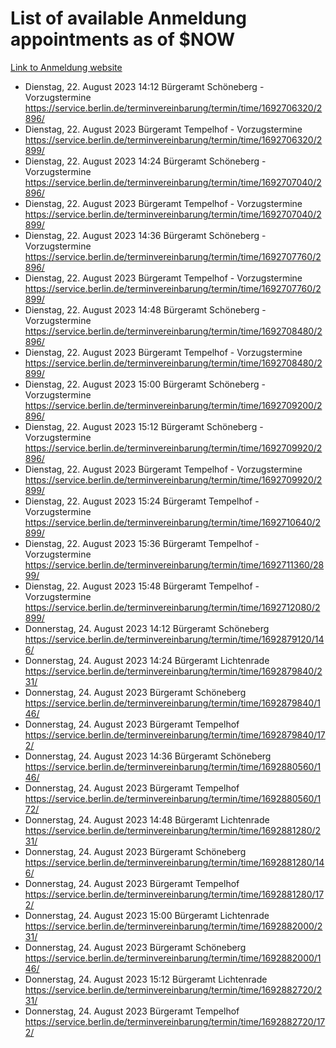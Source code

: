 # List of available Anmeldung appointments as of $NOW
[Link to Anmeldung website](https://service.berlin.de/terminvereinbarung/termin/tag.php?termin=1&anliegen[]=120686&dienstleisterlist=122210,122217,327316,122219,327312,122227,327314,122231,327346,122243,327348,122254,122252,329742,122260,329745,122262,329748,122271,327278,122273,327274,122277,327276,330436,122280,327294,122282,327290,122284,327292,122291,327270,122285,327266,122286,327264,122296,327268,150230,329760,122297,327286,122294,327284,122312,329763,122314,329775,122304,327330,122311,327334,122309,327332,317869,122281,327352,122279,329772,122283,122276,327324,122274,327326,122267,329766,122246,327318,122251,327320,122257,327322,122208,327298,122226,327300&herkunft=http%3A%2F%2Fservice.berlin.de%2Fdienstleistung%2F120686%2F)
- Dienstag, 22. August 2023 14:12 Bürgeramt Schöneberg - Vorzugstermine https://service.berlin.de/terminvereinbarung/termin/time/1692706320/2896/
- Dienstag, 22. August 2023  Bürgeramt Tempelhof - Vorzugstermine https://service.berlin.de/terminvereinbarung/termin/time/1692706320/2899/
- Dienstag, 22. August 2023 14:24 Bürgeramt Schöneberg - Vorzugstermine https://service.berlin.de/terminvereinbarung/termin/time/1692707040/2896/
- Dienstag, 22. August 2023  Bürgeramt Tempelhof - Vorzugstermine https://service.berlin.de/terminvereinbarung/termin/time/1692707040/2899/
- Dienstag, 22. August 2023 14:36 Bürgeramt Schöneberg - Vorzugstermine https://service.berlin.de/terminvereinbarung/termin/time/1692707760/2896/
- Dienstag, 22. August 2023  Bürgeramt Tempelhof - Vorzugstermine https://service.berlin.de/terminvereinbarung/termin/time/1692707760/2899/
- Dienstag, 22. August 2023 14:48 Bürgeramt Schöneberg - Vorzugstermine https://service.berlin.de/terminvereinbarung/termin/time/1692708480/2896/
- Dienstag, 22. August 2023  Bürgeramt Tempelhof - Vorzugstermine https://service.berlin.de/terminvereinbarung/termin/time/1692708480/2899/
- Dienstag, 22. August 2023 15:00 Bürgeramt Schöneberg - Vorzugstermine https://service.berlin.de/terminvereinbarung/termin/time/1692709200/2896/
- Dienstag, 22. August 2023 15:12 Bürgeramt Schöneberg - Vorzugstermine https://service.berlin.de/terminvereinbarung/termin/time/1692709920/2896/
- Dienstag, 22. August 2023  Bürgeramt Tempelhof - Vorzugstermine https://service.berlin.de/terminvereinbarung/termin/time/1692709920/2899/
- Dienstag, 22. August 2023 15:24 Bürgeramt Tempelhof - Vorzugstermine https://service.berlin.de/terminvereinbarung/termin/time/1692710640/2899/
- Dienstag, 22. August 2023 15:36 Bürgeramt Tempelhof - Vorzugstermine https://service.berlin.de/terminvereinbarung/termin/time/1692711360/2899/
- Dienstag, 22. August 2023 15:48 Bürgeramt Tempelhof - Vorzugstermine https://service.berlin.de/terminvereinbarung/termin/time/1692712080/2899/
- Donnerstag, 24. August 2023 14:12 Bürgeramt Schöneberg https://service.berlin.de/terminvereinbarung/termin/time/1692879120/146/
- Donnerstag, 24. August 2023 14:24 Bürgeramt Lichtenrade https://service.berlin.de/terminvereinbarung/termin/time/1692879840/231/
- Donnerstag, 24. August 2023  Bürgeramt Schöneberg https://service.berlin.de/terminvereinbarung/termin/time/1692879840/146/
- Donnerstag, 24. August 2023  Bürgeramt Tempelhof https://service.berlin.de/terminvereinbarung/termin/time/1692879840/172/
- Donnerstag, 24. August 2023 14:36 Bürgeramt Schöneberg https://service.berlin.de/terminvereinbarung/termin/time/1692880560/146/
- Donnerstag, 24. August 2023  Bürgeramt Tempelhof https://service.berlin.de/terminvereinbarung/termin/time/1692880560/172/
- Donnerstag, 24. August 2023 14:48 Bürgeramt Lichtenrade https://service.berlin.de/terminvereinbarung/termin/time/1692881280/231/
- Donnerstag, 24. August 2023  Bürgeramt Schöneberg https://service.berlin.de/terminvereinbarung/termin/time/1692881280/146/
- Donnerstag, 24. August 2023  Bürgeramt Tempelhof https://service.berlin.de/terminvereinbarung/termin/time/1692881280/172/
- Donnerstag, 24. August 2023 15:00 Bürgeramt Lichtenrade https://service.berlin.de/terminvereinbarung/termin/time/1692882000/231/
- Donnerstag, 24. August 2023  Bürgeramt Schöneberg https://service.berlin.de/terminvereinbarung/termin/time/1692882000/146/
- Donnerstag, 24. August 2023 15:12 Bürgeramt Lichtenrade https://service.berlin.de/terminvereinbarung/termin/time/1692882720/231/
- Donnerstag, 24. August 2023  Bürgeramt Tempelhof https://service.berlin.de/terminvereinbarung/termin/time/1692882720/172/
